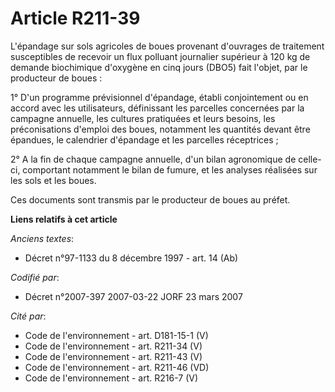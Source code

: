 # Article R211-39

L'épandage sur sols agricoles de boues provenant d'ouvrages de traitement susceptibles de recevoir un flux polluant
journalier supérieur à 120 kg de demande biochimique d'oxygène en cinq jours (DBO5) fait l'objet, par le producteur de
boues :

1° D'un programme prévisionnel d'épandage, établi conjointement ou en accord avec les utilisateurs, définissant les parcelles
concernées par la campagne annuelle, les cultures pratiquées et leurs besoins, les préconisations d'emploi des boues,
notamment les quantités devant être épandues, le calendrier d'épandage et les parcelles réceptrices ;

2° A la fin de chaque campagne annuelle, d'un bilan agronomique de celle-ci, comportant notamment le bilan de fumure, et les
analyses réalisées sur les sols et les boues.

Ces documents sont transmis par le producteur de boues au préfet.

**Liens relatifs à cet article**

_Anciens textes_:

  - Décret n°97-1133 du 8 décembre 1997 - art. 14 (Ab)

_Codifié par_:

  - Décret n°2007-397 2007-03-22 JORF 23 mars 2007

_Cité par_:

  - Code de l'environnement - art. D181-15-1 (V)
  - Code de l'environnement - art. R211-34 (V)
  - Code de l'environnement - art. R211-43 (V)
  - Code de l'environnement - art. R211-46 (VD)
  - Code de l'environnement - art. R216-7 (V)
